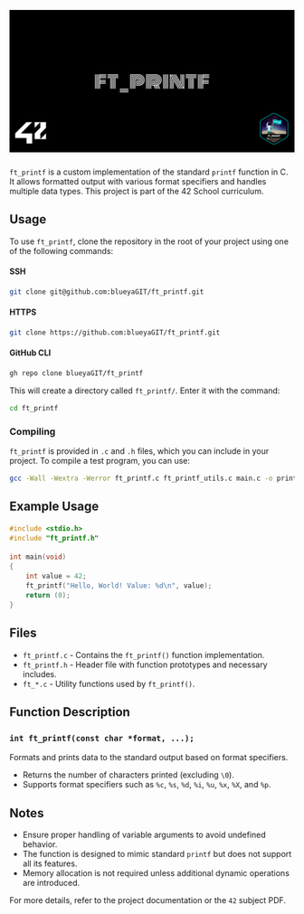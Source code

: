 <a href="https://github.com/blueyaGIT/printf"><img src="https://github.com/blueyaGIT/blueyaGIT/blob/b34a5a4e10b9019609659eaa0541a4325db88ca5/covers/cover-ft_printf.png"></a>
###

`ft_printf` is a custom implementation of the standard `printf` function in C. It allows formatted output with various format specifiers and handles multiple data types. This project is part of the 42 School curriculum.

## Usage

To use `ft_printf`, clone the repository in the root of your project using one of the following commands:

#### SSH
```bash
git clone git@github.com:blueyaGIT/ft_printf.git
```
#### HTTPS
```bash
git clone https://github.com:blueyaGIT/ft_printf.git
```
#### GitHub CLI
```bash
gh repo clone blueyaGIT/ft_printf
```
This will create a directory called `ft_printf/`. Enter it with the command:

```bash
cd ft_printf
```

### Compiling

`ft_printf` is provided in `.c` and `.h` files, which you can include in your project. To compile a test program, you can use:

```bash
gcc -Wall -Wextra -Werror ft_printf.c ft_printf_utils.c main.c -o printf
```

## Example Usage

```c
#include <stdio.h>
#include "ft_printf.h"

int main(void)
{
    int value = 42;
    ft_printf("Hello, World! Value: %d\n", value);
    return (0);
}
```

## Files

- `ft_printf.c` - Contains the `ft_printf()` function implementation.
- `ft_printf.h` - Header file with function prototypes and necessary includes.
- `ft_*.c` - Utility functions used by `ft_printf()`.

## Function Description

### `int ft_printf(const char *format, ...);`
Formats and prints data to the standard output based on format specifiers.

- Returns the number of characters printed (excluding `\0`).
- Supports format specifiers such as `%c`, `%s`, `%d`, `%i`, `%u`, `%x`, `%X`, and `%p`.

## Notes

- Ensure proper handling of variable arguments to avoid undefined behavior.
- The function is designed to mimic standard `printf` but does not support all its features.
- Memory allocation is not required unless additional dynamic operations are introduced.

For more details, refer to the project documentation or the `42` subject PDF.